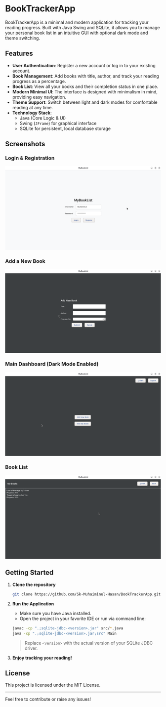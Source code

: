 # BookTrackerApp

BookTrackerApp is a minimal and modern application for tracking your reading progress. Built with Java Swing and SQLite, it allows you to manage your personal book list in an intuitive GUI with optional dark mode and theme switching.

## Features

- **User Authentication**: Register a new account or log in to your existing account.
- **Book Management**: Add books with title, author, and track your reading progress as a percentage.
- **Book List**: View all your books and their completion status in one place.
- **Modern Minimal UI**: The interface is designed with minimalism in mind, providing easy navigation.
- **Theme Support**: Switch between light and dark modes for comfortable reading at any time.
- **Technology Stack**:
  - Java (Core Logic & UI)
  - Swing (`JFrame`) for graphical interface
  - SQLite for persistent, local database storage

## Screenshots

### Login & Registration
![Login Screen](Screenshots/LoginPage.png)

### Add a New Book
![Add Book Screen](Screenshots/AddBook.png)

### Main Dashboard (Dark Mode Enabled)
![Dashboard Dark Mode](Screenshots/Profile.png)

### Book List
![Book List](Screenshots/BookList.png)

## Getting Started

1. **Clone the repository**

   ```bash
   git clone https://github.com/Sk-Muhaiminul-Hasan/BookTrackerApp.git
   ```

2. **Run the Application**

   - Make sure you have Java installed.
   - Open the project in your favorite IDE or run via command line:

   ```bash
   javac -cp ".;sqlite-jdbc-<version>.jar" src/*.java
   java -cp ".;sqlite-jdbc-<version>.jar;src" Main
   ```

   > Replace `<version>` with the actual version of your SQLite JDBC driver.

3. **Enjoy tracking your reading!**

## License

This project is licensed under the MIT License.

---

Feel free to contribute or raise any issues!
